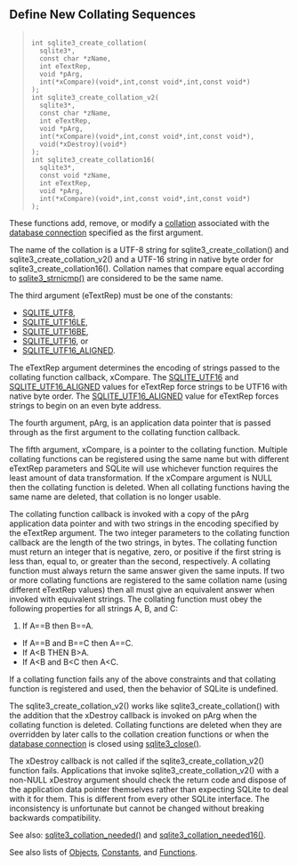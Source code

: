 ## Define New Collating Sequences




> ```
> 
> int sqlite3_create_collation(
>   sqlite3*,
>   const char *zName,
>   int eTextRep,
>   void *pArg,
>   int(*xCompare)(void*,int,const void*,int,const void*)
> );
> int sqlite3_create_collation_v2(
>   sqlite3*,
>   const char *zName,
>   int eTextRep,
>   void *pArg,
>   int(*xCompare)(void*,int,const void*,int,const void*),
>   void(*xDestroy)(void*)
> );
> int sqlite3_create_collation16(
>   sqlite3*,
>   const void *zName,
>   int eTextRep,
>   void *pArg,
>   int(*xCompare)(void*,int,const void*,int,const void*)
> );
> 
> ```



These functions add, remove, or modify a [collation](../datatype3.html#collation) associated
with the [database connection](../c3ref/sqlite3.html) specified as the first argument.


The name of the collation is a UTF\-8 string
for sqlite3\_create\_collation() and sqlite3\_create\_collation\_v2()
and a UTF\-16 string in native byte order for sqlite3\_create\_collation16().
Collation names that compare equal according to [sqlite3\_strnicmp()](../c3ref/stricmp.html) are
considered to be the same name.


The third argument (eTextRep) must be one of the constants:
* [SQLITE\_UTF8](../c3ref/c_any.html),
* [SQLITE\_UTF16LE](../c3ref/c_any.html),
* [SQLITE\_UTF16BE](../c3ref/c_any.html),
* [SQLITE\_UTF16](../c3ref/c_any.html), or
* [SQLITE\_UTF16\_ALIGNED](../c3ref/c_any.html).


The eTextRep argument determines the encoding of strings passed
to the collating function callback, xCompare.
The [SQLITE\_UTF16](../c3ref/c_any.html) and [SQLITE\_UTF16\_ALIGNED](../c3ref/c_any.html) values for eTextRep
force strings to be UTF16 with native byte order.
The [SQLITE\_UTF16\_ALIGNED](../c3ref/c_any.html) value for eTextRep forces strings to begin
on an even byte address.


The fourth argument, pArg, is an application data pointer that is passed
through as the first argument to the collating function callback.


The fifth argument, xCompare, is a pointer to the collating function.
Multiple collating functions can be registered using the same name but
with different eTextRep parameters and SQLite will use whichever
function requires the least amount of data transformation.
If the xCompare argument is NULL then the collating function is
deleted. When all collating functions having the same name are deleted,
that collation is no longer usable.


The collating function callback is invoked with a copy of the pArg
application data pointer and with two strings in the encoding specified
by the eTextRep argument. The two integer parameters to the collating
function callback are the length of the two strings, in bytes. The collating
function must return an integer that is negative, zero, or positive
if the first string is less than, equal to, or greater than the second,
respectively. A collating function must always return the same answer
given the same inputs. If two or more collating functions are registered
to the same collation name (using different eTextRep values) then all
must give an equivalent answer when invoked with equivalent strings.
The collating function must obey the following properties for all
strings A, B, and C:


1. If A\=\=B then B\=\=A.
- If A\=\=B and B\=\=C then A\=\=C.
- If A\<B THEN B\>A.
- If A\<B and B\<C then A\<C.



If a collating function fails any of the above constraints and that
collating function is registered and used, then the behavior of SQLite
is undefined.


The sqlite3\_create\_collation\_v2() works like sqlite3\_create\_collation()
with the addition that the xDestroy callback is invoked on pArg when
the collating function is deleted.
Collating functions are deleted when they are overridden by later
calls to the collation creation functions or when the
[database connection](../c3ref/sqlite3.html) is closed using [sqlite3\_close()](../c3ref/close.html).


The xDestroy callback is not called if the
sqlite3\_create\_collation\_v2() function fails. Applications that invoke
sqlite3\_create\_collation\_v2() with a non\-NULL xDestroy argument should
check the return code and dispose of the application data pointer
themselves rather than expecting SQLite to deal with it for them.
This is different from every other SQLite interface. The inconsistency
is unfortunate but cannot be changed without breaking backwards
compatibility.


See also: [sqlite3\_collation\_needed()](../c3ref/collation_needed.html) and [sqlite3\_collation\_needed16()](../c3ref/collation_needed.html).


See also lists of
 [Objects](../c3ref/objlist.html),
 [Constants](../c3ref/constlist.html), and
 [Functions](../c3ref/funclist.html).


